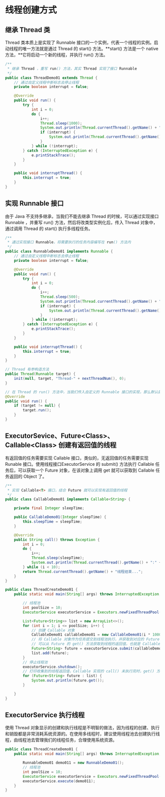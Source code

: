 # 线程创建方式

## 继承 Thread 类

Thread 类本质上是实现了 Runnable 接口的一个实例，代表一个线程的实例。启动线程的唯一方法就是通过 Thread 的 start()  方法。**start() 方法是一个 native 方法，**它将启动一个新的线程，并执行 run() 方法。

``` java
/**
 * 继承 Thread ，重写 run() 方法，其实 Thread 实现了接口 Runnable
 */
public class ThreadDemo01 extends Thread {
	// 通过自定义线程中断标志去停止线程
	private boolean interrupt = false;

	@Override
	public void run() {
		try {
			int i = 0;
			do {
				i++;
				Thread.sleep(1000);
				System.out.println(Thread.currentThread().getName() + ": " + i);
				if (interrupt) {
					System.out.println(Thread.currentThread().getName() + "被主动中断停止...");
				}
			} while (!interrupt);
		} catch (InterruptedException e) {
			e.printStackTrace();
		}
	}

	public void interruptThread() {
		this.interrupt = true;
	}
}
```



## 实现 Runnable 接口

由于 Java 不支持多继承，当我们不能去继承 Thread 的时候，可以通过实现接口 Runnable ，并重写 run() 方法，然后将改类型实例化后，传入 Thread 对象中，通过调用 Thread 的 start() 执行多线程任务。

``` java
/**
 * 通过实现接口 Runnable，将需要执行的任务内容编写在 run() 方法内
 */
public class RunnableDemo01 implements Runnable {
	// 通过自定义线程中断标志去停止线程
	private boolean interrupt = false;

	@Override
	public void run() {
		try {
			int i = 0;
			do {
				i++;
				Thread.sleep(500);
				System.out.println(Thread.currentThread().getName() + ": " + i);
				if (interrupt) {
					System.out.println(Thread.currentThread().getName() + "被主动中断停止...");
				}
			} while (!interrupt);
		} catch (InterruptedException e) {
			e.printStackTrace();
		}
	}

	public void interruptThread() {
		this.interrupt = true;
	}
}
```

``` java
// Thread 有参构造方法
public Thread(Runnable target) {
    init(null, target, "Thread-" + nextThreadNum(), 0);
}

// 在 Thread 的 run() 方法中，当我们传入自定义的 Runnable 接口的实现，那么默认就是执行自定义的 Runnable 接口的 run() 方法
@Override
public void run() {
    if (target != null) {
        target.run();
    }
}
```



## ExecutorSevice、Future\<Class>、Callable\<Class> 创建有返回值的线程

有返回值的任务需要实现 Callable 接口，类似的，无返回值的任务需要实现 Runable 接口。使用线程接口ExecutorService 的 submit() 方法执行 Callable 任务后，可以获取一个 Future 对象，在该对象上调用 get 就可以获取到 Callable 任务返回的 Object 了。

``` java
/**
 * 实现 Callable<T> 接口，结合 Future 就可以实现有返回值的线程
 */
public class CallableDemo01 implements Callable<String> {

	private final Integer sleepTime;

	public CallableDemo01(Integer sleepTime) {
		this.sleepTime = sleepTime;
	}

	@Override
	public String call() throws Exception {
		int i = 0;
		do {
			i++;
			Thread.sleep(sleepTime);
			System.out.println(Thread.currentThread().getName() + ":" + i);
		} while (i < 10);
		return Thread.currentThread().getName() + "线程结束...";
	}
}
```

``` java
public class ThreadCreateDemo01 {
	public static void main(String[] args) throws InterruptedException, ExecutionException {

		// 线程池
		int poolSize = 10;
		ExecutorService executorService = Executors.newFixedThreadPool(poolSize);

		List<Future<String>> list = new ArrayList<>();
		for (int i = 1; i <= poolSize; i++) {
			// 创建 Callable 对象
			CallableDemo01 callableDemo01 = new CallableDemo01(i * 1000);
			// 将 Callable 对象作为任务提交到线程池执行，并获取到对应的 Future 对象，
			// 可以从 Future 的 get() 方法获取到线程的返回值，也就是 Callable 中 call() 方法的返回值
			Future<String> future = executorService.submit(callableDemo01);
			list.add(future);
		}
		// 停止线程池
		executorService.shutdown();
		// 打印收集到的线程返回值，Callable 实现的 call() 未执行完时，get() 方法会阻塞
		for (Future<String> future : list) {
			System.out.println(future.get());
		}

	}
}
```



## ExecutorService 执行线程

使用 Thread 对象显示的创建和执行线程是不明智的做法，因为线程的创建、执行和销毁都是非常消耗系统资源的。在使用多线程时，建议使用线程池去创建执行线程，由线程池去管理我们的线程任务，合理使用系统资源。

``` java
public class ThreadCreateDemo01 {
	public static void main(String[] args) throws InterruptedException, ExecutionException {

		RunnableDemo01 demo011 = new RunnableDemo01();
		// 线程池
		int poolSize = 10;
		ExecutorService executorService = Executors.newFixedThreadPool(poolSize);
		executorService.execute(demo011);
    }
}
```



